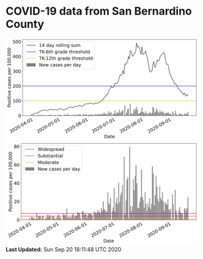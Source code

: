 # COVID-19 data from San Bernardino County
![image1](plots/graph.png)
![image2](plots/classification.png)
**Last Updated:** Sun Sep 20 18:11:48 UTC 2020